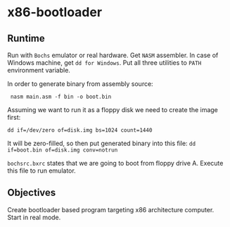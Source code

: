 # x86-bootloader

## Runtime

Run with ```Bochs``` emulator or real hardware. Get ```NASM``` assembler. In case of Windows machine, get ```dd for Windows```. Put all three utilities to ```PATH``` environment variable. 

In order to generate binary from assembly source:
```
 nasm main.asm -f bin -o boot.bin
```

Assuming we want to run it as a floppy disk we need to create the image first:
```
dd if=/dev/zero of=disk.img bs=1024 count=1440
```

It will be zero-filled, so then put generated binary into this file:
```dd if=boot.bin of=disk.img conv=notrun```

```bochsrc.bxrc``` states that we are going to boot from floppy drive A. Execute this file to run emulator.


## Objectives

Create bootloader based program targeting x86 architecture computer. Start in real mode.
